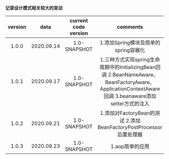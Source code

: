 **记录设计模式相关较大的变动** 

| version |    data    |  current code version  | comments | author |
| :-----: |  :-------: |  :------------------:  | :------: | :----: |
|  1.0.0  | 2020.09.14 |       1.0-SNAPSHOT     | 1.添加Spring模块及简单的spring容器化 | jack |
|  1.0.1  | 2020.09.17 |       1.0-SNAPSHOT     | 1.三种方式实现spring生命周期中的InitializingBean回调  2.BeanNameAware、BeanFactoryAware、ApplicationContextAware回调  3.beanaware添加setter方式的注入 | jack |
|  1.0.2  | 2020.09.21 |       1.0-SNAPSHOT     | 1.添加对FactoryBean的测试 2.添加BeanFactoryPostProcessor后置处理器 | jack |
|  1.0.3  | 2020.09.23 |       1.0-SNAPSHOT     | 1.aop简单的应用 | jack |